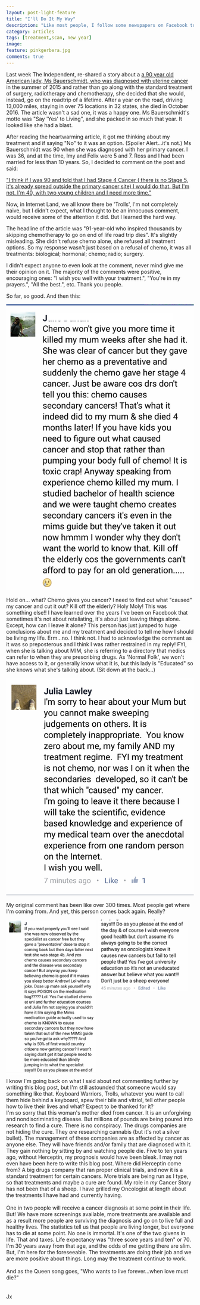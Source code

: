```yaml
---
layout: post-light-feature
title: "I'll Do It My Way"
description: "Like most people, I follow some newspapers on Facebook to keep up to date with the news."
category: articles
tags: [treatment,scan, new year]
image:
feature: pinkgerbera.jpg
comments: true
---
```


Last week The Independent, re-shared a story about a <a href="http://www.independent.co.uk/news/people/91-year-old-inspired-thousands-skipping-chemotherapy-to-go-on-end-of-life-road-trip-dies-a7345951.html?cmpid=facebook-post" target="new">a 90 year old American lady, Ms Bauerschmidt, who was diagnosed with uterine cancer</a> in the summer of 2015 and rather than go along with the standard treatment of surgery, radiotherapy and chemotherapy, she decided that she would, instead, go on the roadtrip of a lifetime.  After a year on the road, driving 13,000 miles, staying in over 75 locations in 32 states, she died in October 2016.  The article wasn't a sad one, it was a happy one.  Ms Bauerschmidt's motto was "Say 'Yes' to Living", and she packed in so much that year.  It looked like she had a blast.

After reading the heartwarming article, it got me thinking about my treatment and if saying "No" to it was an option.  (Spoiler Alert...it's not.)  Ms Bauerschmidt was 90 when she was diagnosed with her primary cancer.  I was 36, and at the time, Imy and Felix were 5 and 7.  Ross and I had been married for less than 10 years.  So, I decided to comment on the post and said:

<p width="50%" valign="center">
<a href="https://www.facebook.com/TheIndependentOnline/posts/10154620732761636"  target="new">"I think if I was 90 and told that I had Stage 4 Cancer ( there is no Stage 5, it's already spread outside the primary cancer site) I would do that. But I'm not. I'm 40, with two young children and I need more time."</a>
</p>

Now, in Internet Land, we all know there be 'Trolls', I'm not completely naive, but I didn't expect, what I thought to be an innocuous comment, would receive some of the attention it did.  But I learned the hard way.

The headline of the article was "91-year-old who inspired thousands by skipping chemotherapy to go on end of life road trip dies".  It's slightly misleading.  She didn't refuse chemo alone,  she refused all treatment options.  So my response wasn't just based on a refusal of chemo, it was all treatments: biological; hormonal; chemo; radio; surgery.

I didn't expect anyone to even look at the comment, never mind give me their opinion on it. The majority of the comments were positive, encouraging ones: "I wish you well with your treatment.", "You're in my prayers.", "All the best.", etc.  Thank you people.

So far, so good.  And then this:

<p class="center">
<img src="/images/indycomment1.jpg" alt="Comment 1"/>
</p>

Hold on... what?  Chemo gives you cancer?  I need to find out what "caused" my cancer and cut it out? Kill off the elderly?  Holy Moly! This was something else!! I have learned over the years I've been on Facebook that sometimes it's not about retaliating, it's about just leaving things alone.  Except, how can I leave it alone?  This person has just jumped to huge conclusions about me and my treatment and decided to tell me how I should be living my life.  Erm...no.  I think not.  I had to acknowledge the comment as it was so preposterous and I think I was rather restrained in my reply!
FYI, when she is talking about MIM, she is referring to a directory that medics can refer to when they are prescribing drugs.  As 'Normal Folk', we won't have access to it, or generally know what it is, but this lady is "Educated" so she knows what she's talking about. (Sit down at the back...)

<p class="center">
<img src="/images/indycomment2.jpg" alt="Comment 1"/>
</p>

My original comment has been like over 300 times.  Most people get where I'm coming from.  And yet, this person comes back again.  Really?

<img src="/images/indycomment3.jpg" alt="Crazy comment" style="float: left; width: 48%; margin-right: 1%; margin-bottom: 0.5em;">
<img src="/images/indycomment4.jpg" alt="Crazy comment etc" style="float: left; width: 48%; margin-right: 1%; margin-bottom: 0.5em;">

<p style="clear: both;">

I know I'm going back on what I said about not commenting further by writing this blog post, but I'm still astounded that someone would say something like that.  Keyboard Warriors, Trolls, whatever you want to call them hide behind a keyboard, spew their bile and vitriol, tell other people how to live their lives and what?  Expect to be thanked for it?  <br>
I'm so sorry that this woman's mother died from cancer.  It is an unforgiving and nondiscriminating disease.  But millions of pounds are being poured into research to find a cure.  There is no conspiracy.  The drugs companies are not hiding the cure.  They *are* researching cannabis (but it's not a silver bullet).  The management of these companies are as affected by cancer as anyone else.  They will have friends and/or family that are diagnosed with it.  They gain nothing by sitting by and watching people die.  Five to ten years ago, without Herceptin, my prognosis would have been bleak.  I may not even have been here to write this blog post.  Where did Herceptin come from?  A big drugs company that ran proper clinical trials, and now it is a standard treatment for certain cancers.  More trials are being run as I type, so that treatments and maybe a cure are found.  My role in *my* Cancer Story has not been that of a sheep.  I have grilled my Oncologist at length about the treatments I have had and currently having.  <br>
<br>
One in two people will receive a cancer diagnosis at some point in their life. But!  We have more screenings available, more treatments are available and as a result more people are surviving the diagnosis and go on to live full and healthy lives.  The statistics tell us that people are living longer, but everyone has to die at some point.  No one is immortal.  It's one of the two givens in life.  That and taxes. Life expectancy was "three score years and ten" or 70.  I'm 30 years away from that age, and the odds of me getting there are slim.  But, I'm here for the foreseeable.  The treatments are doing their job and we are more positive about things.  Long may the treatment continue to work.<br>
<br>
And as the Queen song goes, "Who wants to live forever...when love must die?"  
<br><br>
Jx
